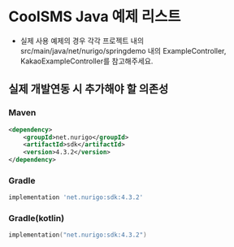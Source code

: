 # CoolSMS Java 예제 리스트

* 실제 사용 예제의 경우 각각 프로젝트 내의 src/main/java/net/nurigo/springdemo 내의 ExampleController, KakaoExampleController를 참고해주세요.

## 실제 개발연동 시 추가해야 할 의존성  

### Maven
```xml
<dependency>
    <groupId>net.nurigo</groupId>
    <artifactId>sdk</artifactId>
    <version>4.3.2</version>
</dependency>
```

### Gradle
```groovy
implementation 'net.nurigo:sdk:4.3.2'
```

### Gradle(kotlin)
```kotlin
implementation("net.nurigo:sdk:4.3.2")
```
